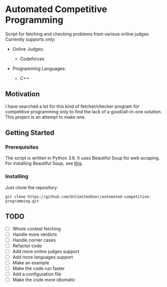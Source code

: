 # Automated Competitive Programming
Script for fetching and checking problems from various online judges. Currently supports only:

- Online Judges:
    - Codeforces

- Programming Languages:
    - C++

## Motivation
I have searched a lot for this kind of fetcher/checker program for competitive programming only to find the lack of a good/all-in-one solution. This project is an attempt to make one.

## Getting Started
### Prerequisites
The script is written in Python 3.6. It uses Beautiful Soup for web scraping. For installing Beautiful Soup, see [this](https://www.crummy.com/software/BeautifulSoup/bs4/doc/#installing-beautiful-soup).

### Installing
Just clone the repository:

```git clone https://github.com/UnlimitedUser/automated-competitive-programming.git```

## TODO
- [ ] Whole contest fetching
- [ ] Handle more verdicts
- [ ] Handle corner cases
- [ ] Refactor code
- [ ] Add more online judges support
- [ ] Add more languages support
- [ ] Make an example
- [ ] Make the code run faster
- [ ] Add a configuration file
- [ ] Make the code more idiomatic
